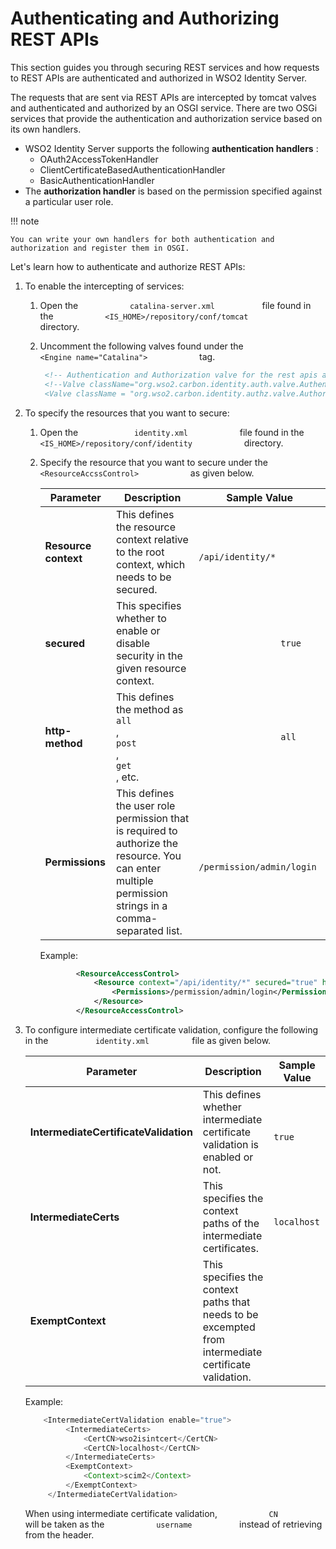 # Authenticating and Authorizing REST APIs

This section guides you through securing REST services and how requests
to REST APIs are authenticated and authorized in WSO2 Identity Server.

The requests that are sent via REST APIs are intercepted by tomcat
valves and authenticated and authorized by an OSGI service. There are
two OSGi services that provide the authentication and authorization
service based on its own handlers.

-   WSO2 Identity Server supports the following **authentication
    handlers** :
    -   OAuth2AccessTokenHandler
    -   ClientCertificateBasedAuthenticationHandler
    -   BasicAuthenticationHandler
-   The **authorization handler** is based on the permission specified
    against a particular user role.

!!! note
    
    You can write your own handlers for both authentication and
    authorization and register them in OSGI.
    

Let's learn how to authenticate and authorize REST APIs:

1.  To enable the intercepting of services:
    1.  Open the `            catalina-server.xml           ` file found
        in the `            <IS_HOME>/repository/conf/tomcat           `
        directory.
    2.  Uncomment the following valves found under the
        `             <Engine name="Catalina">            ` tag.

        ``` xml
         <!-- Authentication and Authorization valve for the rest apis and we can configure context for this in identity.xml  -->
         <!--Valve className="org.wso2.carbon.identity.auth.valve.AuthenticationValve"/>
         <Valve className = "org.wso2.carbon.identity.authz.valve.AuthorizationValve"/-->
        ```

2.  To specify the resources that you want to secure:

    1.  Open the `             identity.xml            ` file found in
        the
        `             <IS_HOME>/repository/conf/identity            `
        directory.

    2.  Specify the resource that you want to secure under the
        `             <ResourceAccssControl>            ` as given
        below.

        | Parameter            | Description                                                                                                                                                 | Sample Value                                               |
        |----------------------|-------------------------------------------------------------------------------------------------------------------------------------------------------------|------------------------------------------------------------|
        | **Resource context** | This defines the resource context relative to the root context, which needs to be secured.                                                                  | `                 /api/identity/*                `         |
        | **secured**          | This specifies whether to enable or disable security in the given resource context.                                                                         | `                 true                `                    |
        | **http-method**      | This defines the method as `                 all                `, `                 post                `, `                 get                `, etc. | `                 all                `                     |
        | **Permissions**      | This defines the user role permission that is required to authorize the resource. You can enter multiple permission strings in a comma-separated list.      | `                 /permission/admin/login                ` |

        Example:

        ``` xml
                <ResourceAccessControl>
                    <Resource context="/api/identity/*" secured="true" http-method="all">
                        <Permissions>/permission/admin/login</Permissions>
                    </Resource>
                </ResourceAccessControl>
        ```

3.  To configure intermediate certificate validation, configure the
    following in the `           identity.xml          ` file as given
    below.

    <table>
    <thead>
    <tr class="header">
    <th>Parameter</th>
    <th>Description</th>
    <th>Sample Value</th>
    </tr>
    </thead>
    <tbody>
    <tr class="odd">
    <td><strong>IntermediateCertificateValidation</strong></td>
    <td>This defines whether intermediate certificate validation is enabled or not.</td>
    <td><code>               true              </code></td>
    </tr>
    <tr class="even">
    <td><strong>IntermediateCerts</strong></td>
    <td>This specifies the context paths of the intermediate certificates.</td>
    <td><code>               localhost              </code></td>
    </tr>
    <tr class="odd">
    <td><strong>ExemptContext</strong></td>
    <td>This specifies the context paths that needs to be excempted from intermediate certificate validation.</td>
    <td><br />
    </td>
    </tr>
    </tbody>
    </table>

    Example:

    ``` java
        <IntermediateCertValidation enable="true">
             <IntermediateCerts>
                 <CertCN>wso2isintcert</CertCN>
                 <CertCN>localhost</CertCN>
             </IntermediateCerts>
             <ExemptContext>
                 <Context>scim2</Context>
             </ExemptContext>
         </IntermediateCertValidation>
    ```

    When using intermediate certificate validation,
    `            CN           ` will be taken as the
    `            username           ` instead of retrieving from the
    header.

  
